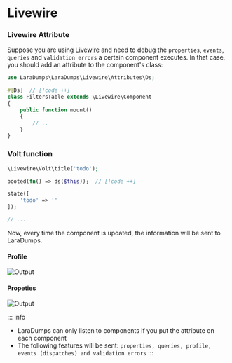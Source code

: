 # Livewire

### Livewire Attribute

Suppose you are using [Livewire](https://livewire.laravel.com) and need to debug the  `properties`, `events`, `queries` and `validation errors` a certain component executes. In that case, you should add an attribute to the component's class:

```php
use LaraDumps\LaraDumps\Livewire\Attributes\Ds;

#[Ds]  // [!code ++]
class FiltersTable extends \Livewire\Component 
{
    public function mount() 
    {
        // ..
    }
}
```

### Volt function

```php
\Livewire\Volt\title('todo');

booted(fn() => ds($this));  // [!code ++]

state([
    'todo' => ''
]);

// ...
```

Now, every time the component is updated, the information will be sent to LaraDumps.

#### Profile

![Output](/_media/livewire/profile.png)

#### Propeties

![Output](/_media/livewire/properties.png)


::: info
* LaraDumps can only listen to components if you put the attribute on each component
* The following features will be sent: `properties, queries, profile, events (dispatches) and validation errors`
  :::

